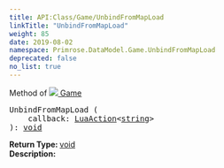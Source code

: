 ```yaml
---
title: API:Class/Game/UnbindFromMapLoad
linkTitle: "UnbindFromMapLoad"
weight: 85
date: 2019-08-02
namespace: Primrose.DataModel.Game.UnbindFromMapLoad
deprecated: false
no_list: true
---
```

Method of <a href="/docs/api-reference/Class/Game"><img src="/icons/silk/primrose.png"/>&nbsp;Game</a>
<pre class="method-declaration">
UnbindFromMapLoad (
    callback: <a class="type" href="/docs/api-reference/Misc/LuaAction">LuaAction</a><<a class="type" href="/docs/api-reference/System/string">string</a>>
): <a class="type" href="/docs/api-reference/System/void">void</a></pre>
<b>Return Type: </b>
<a class="type" href="/docs/api-reference/System/void">void</a>
<br/>
<b>Description: </b>